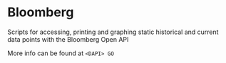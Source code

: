 # Bloomberg

Scripts for accessing, printing and graphing static historical and current data points with the Bloomberg Open API

More info can be found at `<DAPI> GO`
